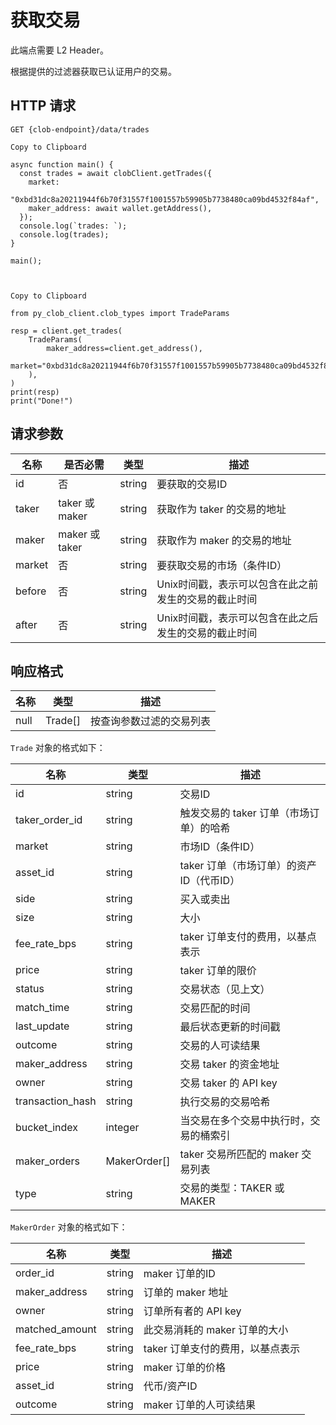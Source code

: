 # 获取交易

此端点需要 L2 Header。

根据提供的过滤器获取已认证用户的交易。

## HTTP 请求

`GET {clob-endpoint}/data/trades`


    Copy to Clipboard

    async function main() {
      const trades = await clobClient.getTrades({
        market:
          "0xbd31dc8a20211944f6b70f31557f1001557b59905b7738480ca09bd4532f84af",
        maker_address: await wallet.getAddress(),
      });
      console.log(`trades: `);
      console.log(trades);
    }

    main();



    Copy to Clipboard

    from py_clob_client.clob_types import TradeParams

    resp = client.get_trades(
        TradeParams(
            maker_address=client.get_address(),
            market="0xbd31dc8a20211944f6b70f31557f1001557b59905b7738480ca09bd4532f84af",
        ),
    )
    print(resp)
    print("Done!")


## 请求参数

名称 | 是否必需 | 类型 | 描述
---|---|---|---
id | 否 | string | 要获取的交易ID
taker | taker 或 maker | string | 获取作为 taker 的交易的地址
maker | maker 或 taker | string | 获取作为 maker 的交易的地址
market | 否 | string | 要获取交易的市场（条件ID）
before | 否 | string | Unix时间戳，表示可以包含在此之前发生的交易的截止时间
after | 否 | string | Unix时间戳，表示可以包含在此之后发生的交易的截止时间

## 响应格式

名称 | 类型 | 描述
---|---|---
null | Trade[] | 按查询参数过滤的交易列表

`Trade` 对象的格式如下：

名称 | 类型 | 描述
---|---|---
id | string | 交易ID
taker_order_id | string | 触发交易的 taker 订单（市场订单）的哈希
market | string | 市场ID（条件ID）
asset_id | string | taker 订单（市场订单）的资产ID（代币ID）
side | string | 买入或卖出
size | string | 大小
fee_rate_bps | string | taker 订单支付的费用，以基点表示
price | string | taker 订单的限价
status | string | 交易状态（见上文）
match_time | string | 交易匹配的时间
last_update | string | 最后状态更新的时间戳
outcome | string | 交易的人可读结果
maker_address | string | 交易 taker 的资金地址
owner | string | 交易 taker 的 API key
transaction_hash | string | 执行交易的交易哈希
bucket_index | integer | 当交易在多个交易中执行时，交易的桶索引
maker_orders | MakerOrder[] | taker 交易所匹配的 maker 交易列表
type | string | 交易的类型：TAKER 或 MAKER

`MakerOrder` 对象的格式如下：

名称 | 类型 | 描述
---|---|---
order_id | string | maker 订单的ID
maker_address | string | 订单的 maker 地址
owner | string | 订单所有者的 API key
matched_amount | string | 此交易消耗的 maker 订单的大小
fee_rate_bps | string | taker 订单支付的费用，以基点表示
price | string | maker 订单的价格
asset_id | string | 代币/资产ID
outcome | string | maker 订单的人可读结果
